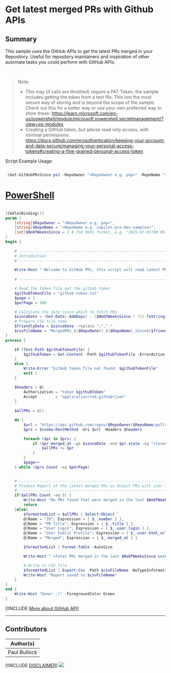# Get latest merged PRs with Github APIs

## Summary

This sample uses the GitHub APIs to get the latest PRs merged in your Repository. Useful for repository maintainers and inspiration of other automate tasks you could perform with GitHub APIs.

<br />

> Note: 
> - This may (if calls are throttled) require a PAT Token, the sample includes getting the token from a text file.  This isnt the most secure way of storing and is beyond the scope of the sample. Check out this for a better way or use your own preferred way to store these:
 https://learn.microsoft.com/en-us/powershell/module/microsoft.powershell.secretmanagement/?view=ps-modules <br />
>  - Creating a GitHub token, but advise read only access, with minimal permissions:
https://docs.github.com/en/authentication/keeping-your-account-and-data-secure/managing-your-personal-access-tokens#creating-a-fine-grained-personal-access-token



Script Example Usage:

```powershell

.\Get-GitHubPRsSince.ps1 -RepoOwner "<RepoOwner e.g. pnp>" -RepoName "<RepoName e.g. copilot-pro-dev-samples>" -NoOfWeeksSince 2

```


# [PowerShell](#tab/ps)

```powershell

[CmdletBinding()]
param (
    [string]$RepoOwner = "<RepoOwner e.g. pnp>",
    [string]$RepoName = "<RepoName e.g. copilot-pro-dev-samples>",
    [int]$NoOfWeeksSince = 2 # ISO 8601 format, e.g. "2025-07-01T00:00:00Z"
)
begin {
    
    # ------------------------------------------------------------------------------
    # Introduction
    # ------------------------------------------------------------------------------

    Write-Host " Welcome to GitHub PRs, this script will read latest PRs on a Repository" -ForegroundColor Green
    
    # ------------------------------------------------------------------------------

    # Read the Token file get the github token
    $githubTokenFile = "github-token.txt"
    $page = 1
    $perPage = 100

    # Calculate the date since which to fetch PRs
    $sinceDate = (Get-Date).AddDays( - ($NoOfWeeksSince * 7)).ToString("yyyy-MM-ddTHH:mm:ssZ")
    # Prepare CSV file name
    $friendlyDate = $sinceDate -replace ":","-"
    $csvFileName = "MergedPRs_$($RepoOwner)_$($RepoName)_Since$($friendlyDate).csv"
}
process {

    if (Test-Path $githubTokenFile) {
        $githubToken = Get-Content -Path $githubTokenFile -ErrorAction Stop
    }
    else {
        Write-Error "GitHub token file not found: $githubTokenFile"
        exit 1
    }

    $headers = @{
        Authorization = "token $githubToken"
        Accept        = "application/vnd.github+json"
    }
    
    $allPRs = @()

    do {
        $url = "https://api.github.com/repos/$RepoOwner/$RepoName/pulls?state=closed&sort=merged_at&direction=desc&per_page=$perPage&page=$page"
        $prs = Invoke-RestMethod -Uri $url -Headers $headers

        foreach ($pr in $prs) {
            if ($pr.merged_at -ge $sinceDate -and $pr.state -eq "closed") {
                $allPRs += $pr
            }
        }
        $page++
    } while ($prs.Count -eq $perPage)
    

    #--------------------------------------------------------------------------------------
    # Produce Report of the latest merged PRs as Output PRs with user login and profile link
    #--------------------------------------------------------------------------------------
    if($allPRs.Count -eq 0) {
        Write-Host "No PRs found that were merged in the last $NoOfWeeksSince weeks." -ForegroundColor Yellow
        return
    }else{
        $formattedList = $allPRs | Select-Object `
        @{Name = "ID"; Expression = { $_.number } },
        @{Name = "PR Title"; Expression = { $_.title } },
        @{Name = "User Login"; Expression = { $_.user.login } }, 
        @{Name = "User Public Profile"; Expression = { $_.user.html_url } },
        @{Name = "Merged"; Expression = { $_.merged_at } } 

        $formattedList | Format-Table -AutoSize

        Write-Host "`nTotal PRs merged in the last $NoOfWeeksSince weeks: $($allPRs.Count)" -ForegroundColor Cyan

        # Write to CSV file
        $formattedList | Export-Csv -Path $csvFileName -NoTypeInformation -Encoding UTF8
        Write-Host "Report saved to $csvFileName"
    }
}
end {
    Write-Host "Done! :)" -ForegroundColor Green
}

```
[!INCLUDE [More about GitHub API](../../docfx/includes/MORE-GITHUBAPI.md)]
***


## Contributors

| Author(s) |
|-----------|
| Paul Bullock |

[!INCLUDE [DISCLAIMER](../../docfx/includes/DISCLAIMER.md)]
<img src="https://m365-visitor-stats.azurewebsites.net/script-samples/scripts/github-api-get-latest-prs" aria-hidden="true" />
